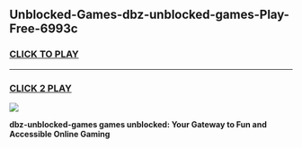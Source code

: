 
## Unblocked-Games-dbz-unblocked-games-Play-Free-6993c
<h3>
<a href="https://premium76.site?title=dbz-unblocked-games&ref=10A">CLICK TO PLAY</a></h3>
<hr>

<h3>
<a href="https://premium76.site?title=dbz-unblocked-games&ref=10A">CLICK 2 PLAY</a>
  
</h3>

<a href="https://premium76.site?title=dbz-unblocked-games&ref=10A"><img src="https://clearcache.store/games.png"></a>


**dbz-unblocked-games games unblocked: Your Gateway to Fun and Accessible Online Gaming**
